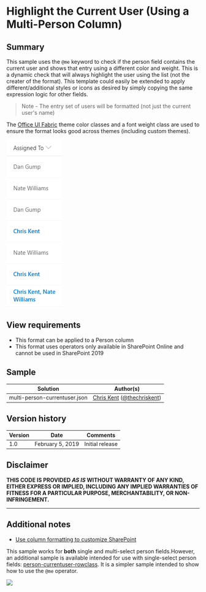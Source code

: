 # Highlight the Current User (Using a Multi-Person Column)

## Summary
This sample uses the `@me` keyword to check if the person field contains the current user and shows that entry using a different color and weight. This is a dynamic check that will always highlight the user using the list (not the creater of the format). This template could easily be extended to apply different/additional styles or icons as desired by simply copying the same expression logic for other fields.

> Note - The entry set of users will be formatted (not just the current user's name)

The [Office UI Fabric](https://developer.microsoft.com/en-us/fabric) theme color classes and a font weight class are used to ensure the format looks good across themes (including custom themes).

![screenshot of the sample](./assets/screenshot.png)

## View requirements
- This format can be applied to a Person column
- This format uses operators only available in SharePoint Online and cannot be used in SharePoint 2019

## Sample

Solution|Author(s)
--------|---------
multi-person-currentuser.json | [Chris Kent](https://github.com/thechriskent) ([@thechriskent](https://twitter.com/thechriskent))

## Version history

Version|Date|Comments
-------|----|--------
1.0|February 5, 2019|Initial release

## Disclaimer
**THIS CODE IS PROVIDED *AS IS* WITHOUT WARRANTY OF ANY KIND, EITHER EXPRESS OR IMPLIED, INCLUDING ANY IMPLIED WARRANTIES OF FITNESS FOR A PARTICULAR PURPOSE, MERCHANTABILITY, OR NON-INFRINGEMENT.**

---

## Additional notes

- [Use column formatting to customize SharePoint](https://docs.microsoft.com/en-us/sharepoint/dev/declarative-customization/column-formatting#me)

This sample works for **both** single and multi-select person fields.However, an additional sample is available intended for use with single-select person fields: [person-currentuser-rowclass](../person-currentuser). It is a simpler sample intended to show how to use the `@me` operator.


<img src="https://pnptelemetry.azurewebsites.net/list-formatting/column-samples/multi-person-currentuser" />
